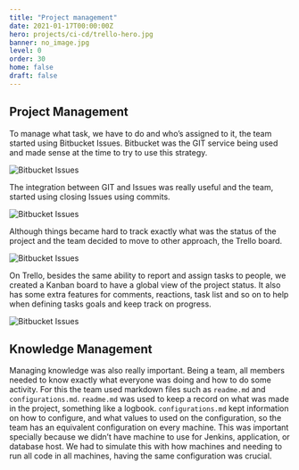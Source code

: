 ```yaml
---
title: "Project management"
date: 2021-01-17T00:00:00Z
hero: projects/ci-cd/trello-hero.jpg
banner: no_image.jpg
level: 0
order: 30
home: false
draft: false
---
```

## Project Management
To manage what task, we have to do and who’s assigned to it, the team started using Bitbucket Issues. Bitbucket was the GIT service being used and made sense at the time to try to use this strategy.

![Bitbucket Issues]( /images/projects/ci-cd/pm-bitbucket-issues.png)

The integration between GIT and Issues was really useful and the team, started using closing Issues using commits. 

![Bitbucket Issues]( /images/projects/ci-cd/pm-bitbucket-issues-resolve-commit.png)

Although things became hard to track exactly what was the status of the project and the team decided to move to other approach, the Trello board.

![Bitbucket Issues]( /images/projects/ci-cd/pm-trello-board.png)

On Trello, besides the same ability to report and assign tasks to people, we created a Kanban board to have a global view of the project status. It also has some extra features for comments, reactions, task list and so on to help when defining tasks goals and keep track on progress.

![Bitbucket Issues]( /images/projects/ci-cd/pm-trello-board-task.png)

## Knowledge Management
Managing knowledge was also really important. Being a team, all members needed to know exactly what everyone was doing and how to do some activity. For this the team used markdown files such as `readme.md` and `configurations.md`. `readme.md` was used to keep a record on what was made in the project, something like a logbook. `configurations.md` kept information on how to configure, and what values to used on the configuration, so the team has an equivalent configuration on every machine. This was important specially because we didn’t have machine to use for Jenkins, application, or database host. We had to simulate this with how machines and needing to run all code in all machines, having the same configuration was crucial.
